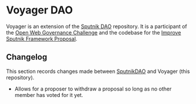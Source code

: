 # Voyager DAO

Voyager is an extension of the [Sputnik DAO](https://github.com/near-daos/sputnik-dao-contract) repository. It is a participant of the [Open Web Governance Challenge](https://metagov.github.io/open-web-challenge/) and the codebase for the [Improve Sputnik Framework Proposal](https://gov.near.org/t/proposal-improve-sputnik-framework/2202). 

## Changelog

This section records changes made between [SputnikDAO](https://github.com/near-daos/sputnik-dao-contract) and Voyager (this repository).

- Allows for a proposer to withdraw a proposal so long as no other member has voted for it yet. 